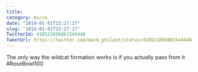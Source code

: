 ```yaml
---
title: 
category: micro
date: "2014-01-01T23:27:17"
slug: "2014-01-01T23:27:17"
TwitterId: 418523856861544448
TweetUrl: https://twitter.com/mark_philpot/status/418523856861544448
---
```


The only way the wildcat formation works is if you actually pass from
it #RoseBowl100
